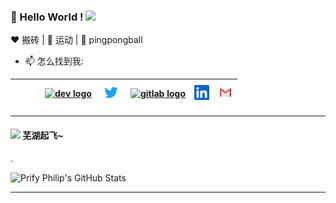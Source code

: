 
### 👋 Hello World !  <img src="https://github.com/TheDudeThatCode/TheDudeThatCode/blob/master/Assets/Earth.gif" width="24px">
  
:heart: 搬砖 | :black_heart: 运动 | :blue_heart: pingpongball
- 📫 怎么找到我:

| [<img src="https://raw.githubusercontent.com/Delta456/Delta456/master/img/github.png" alt="github logo" width="34">](https://github.com/Passion-Logan) |  [<img src="https://raw.githubusercontent.com/Delta456/Delta456/master/img/dev.png" alt="dev logo" width="24">](chrome://dino/) |  [<img src="https://raw.githubusercontent.com/Delta456/Delta456/master/img/twitter.png" alt="twitter logo" width="34">](chrome://dino/) |  [<img src="https://raw.githubusercontent.com/Delta456/Delta456/master/img/gitlab.png" alt="gitlab logo" width="24">](chrome://dino/) |  [<img src="https://github.com/Amchuz/Amchuz/blob/master/linkedin.jpeg" alt="linkedin logo" width="24">](chrome://dino/) |  [<img src="https://github.com/Amchuz/Amchuz/blob/master/gmail.jpeg" alt="gmail logo" width="24">](chrome://dino/)
|---|---|---|---|---|---|

----

#### <img src="https://media.giphy.com/media/VgCDAzcKvsR6OM0uWg/giphy.gif" width="50"> 芜湖起飞~
  
.    
   
![Prify Philip's GitHub Stats](https://github-readme-stats.vercel.app/api?username=Passion-Logan&hide=["stars"]&show_icons=true)

-------


<!--
[![Top Langs](https://github-readme-stats.vercel.app/api/top-langs/?username=Passion-Logan)](https://github.com/anuraghazra/github-readme-stats)
### Hi there 👋
**Passion-Logan/Passion-Logan** is a ✨ _special_ ✨ repository because its `README.md` (this file) appears on your GitHub profile.

Here are some ideas to get you started:

- 🔭 I’m currently working on ...
- 🌱 I’m currently learning ...
- 👯 I’m looking to collaborate on ...
- 🤔 I’m looking for help with ...
- 💬 Ask me about ...
- 📫 How to reach me: ...
- 😄 Pronouns: ...
- ⚡ Fun fact: ...
-->

